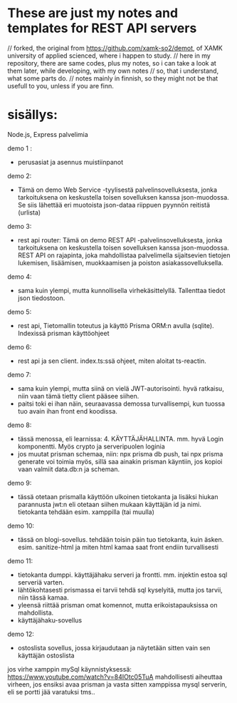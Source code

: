 # These are just my notes and templates for REST API servers

// forked, the original from https://github.com/xamk-so2/demot, of XAMK university of applied scienced, where i happen to study.
// here in my repository, there are same codes, plus my notes, so i can take a look at them later, while developing, with my own notes
// so, that i understand, what some parts do.
// notes mainly in finnish, so they might not be that usefull to you, unless if you are finn.



# sisällys:

Node.js, Express palvelimia

demo 1 :
- perusasiat ja asennus muistiinpanot

demo 2:
- Tämä on demo Web Service -tyylisestä palvelinsovelluksesta, jonka tarkoituksena on keskustella 
        toisen sovelluksen kanssa json-muodossa. Se siis lähettää eri muotoista json-dataa riippuen pyynnön 
        reitistä (urlista)

demo 3:
- rest api router: Tämä on demo REST API -palvelinsovelluksesta, jonka tarkoituksena on keskustella 
        toisen sovelluksen kanssa json-muodossa. REST API on rajapinta, joka mahdollistaa palvelimella sijaitsevien tietojen 
        lukemisen, lisäämisen, muokkaamisen ja poiston asiakassovelluksella.

demo 4:
- sama kuin ylempi, mutta kunnollisella virhekäsittelyllä. Tallenttaa tiedot json tiedostoon.

demo 5:
- rest api, Tietomallin toteutus ja käyttö Prisma ORM:n avulla (sqlite). Indexissä prisman käyttöohjeet

demo 6:
- rest api ja sen client. index.ts:ssä ohjeet, miten aloitat ts-reactin.

demo 7: 
- sama kuin ylempi, mutta siinä on vielä JWT-autorisointi. hyvä ratkaisu, niin vaan tämä tietty client pääsee siihen.
- paitsi toki ei ihan näin, seuraavassa demossa turvallisempi, kun tuossa tuo avain ihan front end koodissa.

demo 8:
- tässä menossa, eli learnissa: 4. KÄYTTÄJÄHALLINTA. mm. hyvä Login komponentti. Myös crypto ja serveripuolen loginia
- jos muutat prisman schemaa, niin: npx prisma db push, tai npx prisma generate voi toimia myös, sillä saa ainakin prisman käyntiin, jos kopioi vaan valmiit data.db:n ja scheman.

demo 9:
- tässä otetaan prismalla käyttöön ulkoinen tietokanta ja lisäksi hiukan parannusta jwt:n eli
otetaan siihen mukaan käyttäjän id ja nimi. tietokanta tehdään esim. xamppilla (tai muulla)

demo 10:
- tässä on blogi-sovellus. tehdään toisin päin tuo tietokanta, kuin äsken. esim. sanitize-html ja miten html kamaa saat front endiin turvallisesti

demo 11:
- tietokanta dumppi. käyttäjähaku serveri ja frontti. mm. injektin estoa sql serveriä varten.
- lähtökohtasesti prismassa ei tarvii tehdä sql kyselyitä, mutta jos tarvii, niin tässä kamaa.
- yleensä riittää prisman omat komennot, mutta erikoistapauksissa on mahdollista.
- käyttäjähaku-sovellus

demo 12:
- ostoslista sovellus, jossa kirjaudutaan ja näytetään sitten vain sen käyttäjän ostoslista

jos virhe xamppin mySql käynnistyksessä: https://www.youtube.com/watch?v=84IOtc05TuA
mahdollisesti aiheuttaa virheen, jos ensiksi avaa prisman ja vasta sitten xamppissa mysql serverin, eli se portti jää varatuksi tms..
